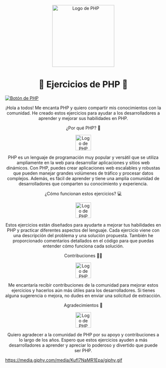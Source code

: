 <p align="center">
  <a href="#ejercicios-de-php" target="_blank">
    <img src="https://www.php.net/images/logos/new-php-logo.svg" alt="Logo de PHP" width="200" height="200">
  </a>
  <h1 align="center">🚀 Ejercicios de PHP 🚀</h1>
  <a href="#ejercicios-de-php" target="_blank">
    <img src="https://img.shields.io/badge/PHP-%23777BB4.svg?&style=for-the-badge&logo=php&logoColor=white" alt="Botón de PHP">
  </a>
</p>

<p align="center">¡Hola a todos! Me encanta PHP y quiero compartir mis conocimientos con la comunidad. He creado estos ejercicios para ayudar a los desarrolladores a aprender y mejorar sus habilidades en PHP.</p>

<p align="center"> ¿Por qué PHP? 🤔 </p>

<p align="center">
  <img src="https://www.php.net/images/logos/new-php-logo.svg" alt="Logo de PHP" width="50" height="50">
</p>

<p align="center">PHP es un lenguaje de programación muy popular y versátil que se utiliza ampliamente en la web para desarrollar aplicaciones y sitios web dinámicos. Con PHP, puedes crear aplicaciones web escalables y robustas que pueden manejar grandes volúmenes de tráfico y procesar datos complejos. Además, es fácil de aprender y tiene una amplia comunidad de desarrolladores que comparten su conocimiento y experiencia.</p>

<p align="center"> ¿Cómo funcionan estos ejercicios? 💻 </p>

<p align="center">
  <img src="https://www.php.net/images/logos/new-php-logo.svg" alt="Logo de PHP" width="50" height="50">
</p>

<p align="center">Estos ejercicios están diseñados para ayudarte a mejorar tus habilidades en PHP y practicar diferentes aspectos del lenguaje. Cada ejercicio viene con una descripción del problema y una solución propuesta. También he proporcionado comentarios detallados en el código para que puedas entender cómo funciona cada solución.</p>

<p align="center"> Contribuciones 👨‍💻 </p>

<p align="center">
  <img src="https://www.php.net/images/logos/new-php-logo.svg" alt="Logo de PHP" width="50" height="50">
</p>

<p align="center">Me encantaría recibir contribuciones de la comunidad para mejorar estos ejercicios y hacerlos aún más útiles para los desarrolladores. Si tienes alguna sugerencia o mejora, no dudes en enviar una solicitud de extracción.</p>

<p align="center"> Agradecimientos 🙏 </p>

<p align="center">
  <img src="https://www.php.net/images/logos/new-php-logo.svg" alt="Logo de PHP" width="50" height="50">
</p>

<p align="center">Quiero agradecer a la comunidad de PHP por su apoyo y contribuciones a lo largo de los años. Espero que estos ejercicios ayuden a más desarrolladores a aprender y apreciar lo poderoso y divertido que puede ser PHP.</p>

https://media.giphy.com/media/KufI7NaMR1Epa/giphy.gif

